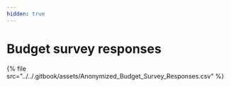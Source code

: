 ```yaml
---
hidden: true
---
```


# Budget survey responses



{% file src="../../.gitbook/assets/Anonymized_Budget_Survey_Responses.csv" %}
